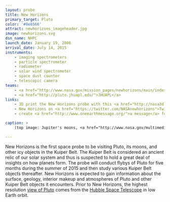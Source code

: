 ```yaml
---
layout: probe
title: New Horizons
primary_target: Pluto
color: '#8e8566'
attract: newhorizons_imageheader.jpg
image: newhorizons.svg
dsn_name: NHPC
launch_date: January 19, 2006
arrival_date: July 14, 2015
instruments:
    - imaging spectrometers
    - particle spectrometer
    - radiometer
    - solar wind spectrometer
    - space dust counter
    - telescopic camera
teams:
    - <a href="http://www.nasa.gov/mission_pages/newhorizons/main/index.html">NASA</a>
    - <a href="http://pluto.jhuapl.edu/">JHUAPL</a>
links:
    - 3D print the New Horizons probe with this <a href="http://nasa3d.arc.nasa.gov/detail/new-horizons">.stl file</a>
    - New Horizons on <a href="https://twitter.com/NASAnewhorizons">Twitter</a>
    - create <a href="http://www.oneearthmessage.org/">a message</a> for New Horizons to carry on its journey beyond the solar system

caption: >
    (top image: Jupiter's moons, <a href="http://www.nasa.gov/multimedia/imagegallery/image_feature_1560.html">Io, Europa, Ganymede and Callisto</a> taken by New Horizons on its way to Pluto, NASA/JHU-APL/Southwest Research Institute)

---
```

New Horizons is the first space probe to be visiting Pluto, its moons, and other icy objects in the Kuiper Belt. The Kuiper Belt is considered an ancient relic of our solar system and thus is suspected to hold a great deal of insights on how planets form. The probe will conduct flybys of Pluto for five months during the summer of 2015 and then study various Kuiper Belt objects thereafter. New Horizons is expected to gain information about the surface, geology, interior makeup and atmospheres of Pluto and other Kuiper Belt objects it encounters. Prior to New Horizons, the highest resolution <a href="http://www.nasa.gov/mission_pages/hubble/science/pluto-20100204.html">view of Pluto</a> comes from the <a href="https://en.wikipedia.org/wiki/Hubble_Space_Telescope">Hubble Space Telescope</a> in low Earth orbit.

